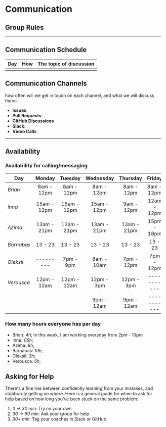 # Communication

## Group Rules

<!-- any general rules you'd like to set for your group? -->

---

## Communication Schedule

| Day | How | The topic of discussion |
| --- | :-: | ----------------------- |
|     |     |                         |

## Communication Channels

how often will we get in touch on each channel, and what we will discuss there:

- **Issues**:
- **Pull Requests**:
- **GitHub Discussions**
- **Slack**:
- **Video Calls**:

---

## Availability

### Availability for calling/messaging

| Day        |   Monday    |   Tuesday   |  Wednesday  |  Thursday   |   Friday    |  Saturday   |   Sunday   |
| ---------- | :---------: | :---------: | :---------: | :---------: | :---------: | :---------: | :--------: |
| _Brian_    | 8am - 12pm  | 8am - 12pm  | 8am - 12pm  | 8am - 12pm  | 8am - 12pm  | 8am - 12pm  | 8am - 12pm |
| _Inna_     | 15am - 12pm | 15am - 12pm | 15am - 12pm | 9am - 12pm  | 12am - 12pm | 9am - 12pm  |  --------  |
| _Azima_    | 13am - 21pm | 13am - 21pm | 13am - 21pm | 13am - 21pm | 15pm - 18pm | 10am - 14pm |  --------  |
| _Barnabas_ |   13 - 23   |   13 - 23   |   13 - 23   |   13 - 23   |   13 - 23   |   13 - 23   |  --------  |
| _Oleksii_  |  ---------  |  7pm - 9pm  | 8am - 10am  | 7pm - 12pm  | 7pm - 12pm  | 7pm - 12pm  | 7am - 10am |
| _Verousca_ | 12pm - 12am | 12pm - 12am | 12pm - 3pm  | 12pm - 3pm  | ----------- | 9am - 12am  |  --------  |
|            |             |             | 9pm - 12am  | 9pm - 12am  | ----------- |             |  --------  |

### How many hours everyone has per day

- Brian: _4h_; In this week, I am working everyday from 2pm - 10pm
- Inna: _06h_;
- Azima: _8h_;
- Barnabas: _10h_;
- Oleksii: _3h_;
- Verousca: _6h_;

## Asking for Help

There's a fine line between confidently learning from your mistakes, and
stubbornly getting no where. Here is a general guide for when to ask for help
based on how long you've been stuck on the same problem:

1. _0 -> 30 min_: Try on your own
2. _30 -> 60 min_: Ask your group for help
3. _60+ min_: Tag your coaches in Slack or GitHub
